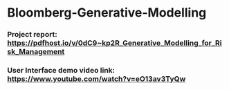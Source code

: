 # Bloomberg-Generative-Modelling
### Project report: https://pdfhost.io/v/0dC9~kp2R_Generative_Modelling_for_Risk_Management 
### User Interface demo video link: https://www.youtube.com/watch?v=eO13av3TyQw
